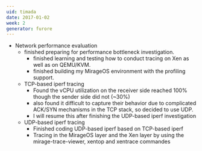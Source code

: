 ```yaml
---
uid: timada
date: 2017-01-02
week: 2
generator: furore
---
```


- Network performance evaluation
  - finished preparing for performance bottleneck investigation.
    - finished learning and testing how to conduct tracing on Xen as well as on QEMU/KVM.
    - finished building my MirageOS environment with the profiling support.
  - TCP-based iperf tracing
    - Found the vCPU utilization on the receiver side reached 100% though the sender side did not (~30%)
    - also found it difficult to capture their behavior due to complicated ACK/SYN mechanisms in the TCP stack, so decided to use UDP.
    - I will resume this after finishing the UDP-based iperf investigation
  - UDP-based iperf tracing
    - Finished coding UDP-based iperf based on TCP-based iperf
    - Tracing in the MirageOS layer and the Xen layer by using the mirage-trace-viewer, xentop and xentrace commandes

